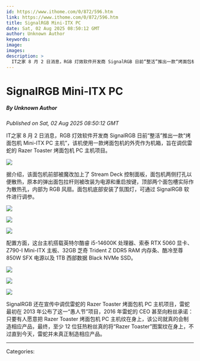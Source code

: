 ```yaml
---
id: https://www.ithome.com/0/872/596.htm
link: https://www.ithome.com/0/872/596.htm
title: SignalRGB Mini-ITX PC
date: Sat, 02 Aug 2025 08:50:12 GMT
author: Unknown Author
keywords: 
image: 
images: 
description: >
  IT之家 8 月 2 日消息，RGB 灯效软件开发商 SignalRGB 日前“整活”推出一款“烤面包机 Mini-ITX PC 主机”，该机使用一款烤面包机的外壳作为机箱，旨在调侃雷蛇的 Razer Toaster 烤面包机 PC 主机项目。据介绍，该面包机前部被魔改加上了 Stream Deck 控制面板，面包机两侧打孔以便散热，原本的弹出面包拉杆则被改装为电源和重启按键，顶部两个面包槽实际作为散热孔，内部为 RGB 风扇。面包机底部安装了氛围灯，可通过 SignalRGB 软件进行调参。配置方面，这台主机搭载英特尔酷睿 i5-14600K 处理器、索泰 RTX 5060 显卡、Z790-I Mini-ITX 主板、32GB 芝奇 Trident Z DDR5 RAM 内存条、酷冷至尊 850W SFX 电源以及 1TB 西部数据 Black NVMe SSD。SignalRGB 还在宣传中调侃雷蛇的 Razer Toaster 烤面包机 PC 主机项目，雷蛇最初在
---
```

# SignalRGB Mini-ITX PC
##### By Unknown Author
_Published on Sat, 02 Aug 2025 08:50:12 GMT_

IT之家 8 月 2 日消息，RGB 灯效软件开发商 SignalRGB 日前“整活”推出一款“烤面包机 Mini-ITX PC 主机”，该机使用一款烤面包机的外壳作为机箱，旨在调侃雷蛇的 Razer Toaster 烤面包机 PC 主机项目。

![](https://img.ithome.com/newsuploadfiles/2025/8/959ba097-950a-41c9-a62a-103a22d2ed87.jpg?x-bce-process=image/format,f_auto)

据介绍，该面包机前部被魔改加上了 Stream Deck 控制面板，面包机两侧打孔以便散热，原本的弹出面包拉杆则被改装为电源和重启按键，顶部两个面包槽实际作为散热孔，内部为 RGB 风扇。面包机底部安装了氛围灯，可通过 SignalRGB 软件进行调参。

![](https://img.ithome.com/newsuploadfiles/2025/8/a660d76a-9c5c-4252-8e91-f3e91d71daa4.jpg?x-bce-process=image/format,f_auto)

![](https://img.ithome.com/newsuploadfiles/2025/8/3691bc94-15b4-47c7-aa74-d5715fe81ded.jpg?x-bce-process=image/format,f_auto)

![](https://img.ithome.com/newsuploadfiles/2025/8/aa0c8817-7888-4500-a081-89c6e437b6b4.jpg?x-bce-process=image/format,f_auto)

配置方面，这台主机搭载英特尔酷睿 i5-14600K 处理器、索泰 RTX 5060 显卡、Z790-I Mini-ITX 主板、32GB 芝奇 Trident Z DDR5 RAM 内存条、酷冷至尊 850W SFX 电源以及 1TB 西部数据 Black NVMe SSD。

![](https://img.ithome.com/newsuploadfiles/2025/8/1cd015f7-db49-44b2-bd42-09e8580ec213.jpg?x-bce-process=image/format,f_auto)

![](https://img.ithome.com/newsuploadfiles/2025/8/89ba1de3-e168-40c3-a59e-5de5b0055221.jpg?x-bce-process=image/format,f_auto)

![](https://img.ithome.com/newsuploadfiles/2025/8/9a998347-c42d-4035-b6ce-502291e32484.jpg?x-bce-process=image/format,f_auto)

SignalRGB 还在宣传中调侃雷蛇的 Razer Toaster 烤面包机 PC 主机项目，雷蛇最初在 2013 年公布了这一“愚人节”项目，2016 年雷蛇的 CEO 甚至向粉丝承诺：只要有人愿意把 Razer Toaster 烤面包机 PC 主机纹在身上，该公司就真的会制造相应产品，最终，至少 12 位狂热粉丝真的将“Razer Toaster”图案纹在身上，不过直到今天，雷蛇并未真正制造相应产品。

---
Categories: 